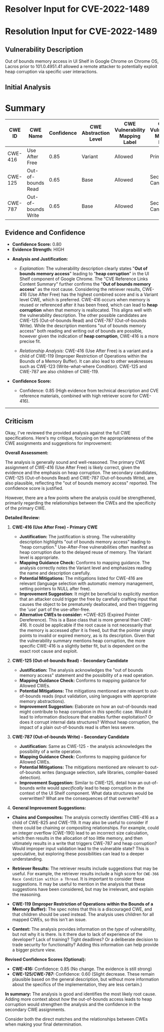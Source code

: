 # Resolver Input for CVE-2022-1489

# Resolution Input for CVE-2022-1489

## Vulnerability Description
Out of bounds memory access in UI Shelf in Google Chrome on Chrome OS, Lacros prior to 101.0.4951.41 allowed a remote attacker to potentially exploit heap corruption via specific user interactions.

## Initial Analysis
# Summary
| CWE ID | CWE Name | Confidence | CWE Abstraction Level | CWE Vulnerability Mapping Label | CWE-Vulnerability Mapping Notes |
|---|---|---|---|---|---|
| CWE-416 | Use After Free | 0.85 | Variant | Allowed | Primary CWE |
| CWE-125 | Out-of-bounds Read | 0.65 | Base | Allowed | Secondary Candidate |
| CWE-787 | Out-of-bounds Write | 0.65 | Base | Allowed | Secondary Candidate |

## Evidence and Confidence

*   **Confidence Score:** 0.80
*   **Evidence Strength:** HIGH

- **Analysis and Justification:**
  - *Explanation:* The vulnerability description clearly states "**Out of bounds memory access**" leading to "**heap corruption**" in the UI Shelf component of Google Chrome. The "CVE Reference Links Content Summary" further confirms the "**Out of bounds memory access**" as the root cause. Considering the retriever results, CWE-416 (Use After Free) has the highest combined score and is a Variant level CWE, which is preferred. CWE-416 occurs when memory is reused or referenced after it has been freed, which can lead to **heap corruption** when that memory is reallocated. This aligns well with the vulnerability description. The other possible candidates are CWE-125 (Out-of-bounds Read) and CWE-787 (Out-of-bounds Write). While the description mentions "out of bounds memory access" both reading and writing out of bounds are possible, however given the indication of **heap corruption**, CWE-416 is a more precise fit.
  
  - *Relationship Analysis:* CWE-416 (Use After Free) is a variant and a child of CWE-119 (Improper Restriction of Operations within the Bounds of a Memory Buffer). It can also lead to other weaknesses such as CWE-123 (Write-what-where Condition). CWE-125 and CWE-787 are also children of CWE-119.

- **Confidence Score:**
  - Confidence: 0.85 (High evidence from technical description and CVE reference materials, combined with high retriever score for CWE-416).

---

## Criticism
Okay, I've reviewed the provided analysis against the full CWE specifications. Here's my critique, focusing on the appropriateness of the CWE assignments and suggestions for improvement:

**Overall Assessment:**

The analysis is generally sound and well-reasoned. The primary CWE assignment of CWE-416 (Use After Free) is likely correct, given the evidence and the emphasis on heap corruption. The secondary candidates, CWE-125 (Out-of-bounds Read) and CWE-787 (Out-of-bounds Write), are also plausible, reflecting the "out of bounds memory access" reported. The confidence score is justified.

However, there are a few points where the analysis could be strengthened, primarily regarding the relationships between the CWEs and the specificity of the primary CWE.

**Detailed Review:**

1.  **CWE-416 (Use After Free) - Primary CWE**

    *   **Justification:** The justification is strong. The vulnerability description highlights "out of bounds memory access" leading to "heap corruption." Use-After-Free vulnerabilities often manifest as heap corruption due to the delayed reuse of memory.  The Variant level is appropriate.
    *   **Mapping Guidance Check:** Conforms to mapping guidance.  The analysis correctly notes the Variant level and emphasizes reading the name and description carefully.
    *   **Potential Mitigations:** The mitigations listed for CWE-416 are relevant (language selection with automatic memory management, setting pointers to NULL after free).
    *    **Improvement Suggestion**: It might be beneficial to explicitly mention that an attacker could trigger the free by carefully crafting input that causes the object to be prematurely deallocated, and then triggering the 'use' part of the use-after-free.
    *   **Alternative CWEs to consider:**
        *CWE-825 (Expired Pointer Dereference). This is a Base class that is more general than CWE-416. It could be applicable if the root cause is not necessarily that the memory is accessed *after* it is freed, but that the pointer simply points to invalid or expired memory, as is its description. Given that the vulnerability summary mentions heap corruption, the more specific CWE-416 is a slightly better fit, but is dependent on the exact root cause and exploit.

2.  **CWE-125 (Out-of-bounds Read) - Secondary Candidate**

    *   **Justification:** The analysis acknowledges the "out of bounds memory access" statement and the possibility of a read operation.
    *   **Mapping Guidance Check:** Conforms to mapping guidance for Allowed CWEs.
    *   **Potential Mitigations:** The mitigations mentioned are relevant to out-of-bounds reads (input validation, using languages with appropriate memory abstractions).
    *   **Improvement Suggestion:** Elaborate on how an out-of-bounds read might contribute to heap corruption in *this* specific case. Would it lead to information disclosure that enables further exploitation? Or does it corrupt internal data structures? Without heap corruption, the impact of a plain out-of-bounds read is often less severe.

3.  **CWE-787 (Out-of-bounds Write) - Secondary Candidate**

    *   **Justification:** Same as CWE-125 - the analysis acknowledges the possibility of a write operation.
    *   **Mapping Guidance Check:** Conforms to mapping guidance for Allowed CWEs.
    *   **Potential Mitigations:** The mitigations mentioned are relevant to out-of-bounds writes (language selection, safe libraries, compiler-based detection).
    *   **Improvement Suggestion:** Similar to CWE-125, detail how an out-of-bounds write would *specifically* lead to heap corruption in the context of the UI Shelf component. What data structures would be overwritten?  What are the consequences of that overwrite?

4. **General Improvement Suggestions:**

*   **Chains and Composites:** The analysis correctly identifies CWE-416 as a child of CWE-825 and CWE-119. It may also be useful to consider if there could be chaining or compositing relationships. For example, could an integer overflow (CWE-190) lead to an incorrect size calculation, which then results in the allocation of too little memory, and then ultimately results in a write that triggers CWE-787 and heap corruption? Would improper input validation lead to the vulnerable state? This is speculative, but exploring these possibilities can lead to a deeper understanding.

* **Retriever Results:** The retriever results include suggestions that may be useful. For example, the retriever results include a high score for `CWE-366 Race Condition within a Thread`. It is important to consider these suggestions. It may be useful to mention in the analysis that these suggestions have been considered, but may be irrelevant, and explain the reasoning.

*   **CWE-119 (Improper Restriction of Operations within the Bounds of a Memory Buffer):** The spec notes that this is a discouraged CWE, and that children should be used instead. The analysis uses children for all mapped CWEs, so this isn't an issue.

*   **Context:** The analysis provides information on the *type* of vulnerability, but not why it is there. Is it there due to lack of experience of the developer? Lack of training? Tight deadlines? Or a deliberate decision to trade security for functionality? Adding this information can help provide a bigger picture view.

**Revised Confidence Scores (Optional):**

*   **CWE-416:**  Confidence: 0.85 (No change. The evidence is still strong)
*   **CWE-125/CWE-787:** Confidence: 0.60 (Slight decrease. These remain plausible based on the general description, but without more information about the specifics of the implementation, they are less certain.)

**In summary:** The analysis is good and identifies the most likely root cause. Adding more context about *how* the out-of-bounds access leads to heap corruption would strengthen the analysis and the confidence in the secondary CWE assignments.

Consider both the direct matches and the relationships between CWEs
when making your final determination.
        